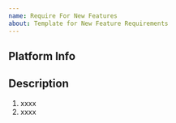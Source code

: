 ```yaml
---
name: Require For New Features
about: Template for New Feature Requirements
---
```

<!-- 
Before you report an issue, Please make sure you have read the docs: https://vmrdocs.0002099.xyz/

在提isse之前，请确保您已经阅读了文档: https://vmrdocs.0002099.xyz/zh-cn/
-->

## Platform Info
<!--for example, MacOS arm64 (平台信息，举例： MacOS arm64)-->

## Description
<!-- Describe the features you wanna add. (描述你想要添加的功能)-->
1. xxxx
2. xxxx
